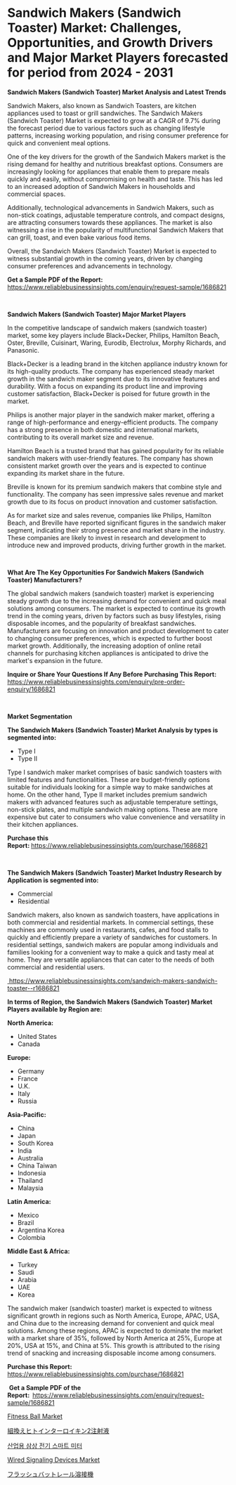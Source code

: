 <p><h1>Sandwich Makers (Sandwich Toaster) Market: Challenges, Opportunities, and Growth Drivers and Major Market Players forecasted for period from 2024 - 2031</h1></p><p><strong>Sandwich Makers (Sandwich Toaster) Market Analysis and Latest Trends</strong></p>
<p><p>Sandwich Makers, also known as Sandwich Toasters, are kitchen appliances used to toast or grill sandwiches. The Sandwich Makers (Sandwich Toaster) Market is expected to grow at a CAGR of 9.7% during the forecast period due to various factors such as changing lifestyle patterns, increasing working population, and rising consumer preference for quick and convenient meal options.</p><p>One of the key drivers for the growth of the Sandwich Makers market is the rising demand for healthy and nutritious breakfast options. Consumers are increasingly looking for appliances that enable them to prepare meals quickly and easily, without compromising on health and taste. This has led to an increased adoption of Sandwich Makers in households and commercial spaces.</p><p>Additionally, technological advancements in Sandwich Makers, such as non-stick coatings, adjustable temperature controls, and compact designs, are attracting consumers towards these appliances. The market is also witnessing a rise in the popularity of multifunctional Sandwich Makers that can grill, toast, and even bake various food items.</p><p>Overall, the Sandwich Makers (Sandwich Toaster) Market is expected to witness substantial growth in the coming years, driven by changing consumer preferences and advancements in technology.</p></p>
<p><strong>Get a Sample PDF of the Report:&nbsp;</strong> <a href="https://www.reliablebusinessinsights.com/enquiry/request-sample/1686821">https://www.reliablebusinessinsights.com/enquiry/request-sample/1686821</a></p>
<p>&nbsp;</p>
<p><strong>Sandwich Makers (Sandwich Toaster) Major Market Players</strong></p>
<p><p>In the competitive landscape of sandwich makers (sandwich toaster) market, some key players include Black+Decker, Philips, Hamilton Beach, Oster, Breville, Cuisinart, Waring, Eurodib, Electrolux, Morphy Richards, and Panasonic.</p><p>Black+Decker is a leading brand in the kitchen appliance industry known for its high-quality products. The company has experienced steady market growth in the sandwich maker segment due to its innovative features and durability. With a focus on expanding its product line and improving customer satisfaction, Black+Decker is poised for future growth in the market.</p><p>Philips is another major player in the sandwich maker market, offering a range of high-performance and energy-efficient products. The company has a strong presence in both domestic and international markets, contributing to its overall market size and revenue.</p><p>Hamilton Beach is a trusted brand that has gained popularity for its reliable sandwich makers with user-friendly features. The company has shown consistent market growth over the years and is expected to continue expanding its market share in the future.</p><p>Breville is known for its premium sandwich makers that combine style and functionality. The company has seen impressive sales revenue and market growth due to its focus on product innovation and customer satisfaction.</p><p>As for market size and sales revenue, companies like Philips, Hamilton Beach, and Breville have reported significant figures in the sandwich maker segment, indicating their strong presence and market share in the industry. These companies are likely to invest in research and development to introduce new and improved products, driving further growth in the market.</p></p>
<p>&nbsp;</p>
<p><strong>What Are The Key Opportunities For Sandwich Makers (Sandwich Toaster) Manufacturers?</strong></p>
<p><p>The global sandwich makers (sandwich toaster) market is experiencing steady growth due to the increasing demand for convenient and quick meal solutions among consumers. The market is expected to continue its growth trend in the coming years, driven by factors such as busy lifestyles, rising disposable incomes, and the popularity of breakfast sandwiches. Manufacturers are focusing on innovation and product development to cater to changing consumer preferences, which is expected to further boost market growth. Additionally, the increasing adoption of online retail channels for purchasing kitchen appliances is anticipated to drive the market's expansion in the future.</p></p>
<p><strong>Inquire or Share Your Questions If Any Before Purchasing This Report:</strong> <a href="https://www.reliablebusinessinsights.com/enquiry/pre-order-enquiry/1686821">https://www.reliablebusinessinsights.com/enquiry/pre-order-enquiry/1686821</a></p>
<p>&nbsp;</p>
<p><strong>Market Segmentation</strong></p>
<p><strong>The Sandwich Makers (Sandwich Toaster) Market Analysis by types is segmented into:</strong></p>
<p><ul><li>Type I</li><li>Type II</li></ul></p>
<p><p>Type I sandwich maker market comprises of basic sandwich toasters with limited features and functionalities. These are budget-friendly options suitable for individuals looking for a simple way to make sandwiches at home. On the other hand, Type II market includes premium sandwich makers with advanced features such as adjustable temperature settings, non-stick plates, and multiple sandwich making options. These are more expensive but cater to consumers who value convenience and versatility in their kitchen appliances.</p></p>
<p><strong>Purchase this Report:&nbsp;</strong><a href="https://www.reliablebusinessinsights.com/purchase/1686821">https://www.reliablebusinessinsights.com/purchase/1686821</a></p>
<p>&nbsp;</p>
<p><strong>The Sandwich Makers (Sandwich Toaster) Market Industry Research by Application is segmented into:</strong></p>
<p><ul><li>Commercial</li><li>Residential</li></ul></p>
<p><p>Sandwich makers, also known as sandwich toasters, have applications in both commercial and residential markets. In commercial settings, these machines are commonly used in restaurants, cafes, and food stalls to quickly and efficiently prepare a variety of sandwiches for customers. In residential settings, sandwich makers are popular among individuals and families looking for a convenient way to make a quick and tasty meal at home. They are versatile appliances that can cater to the needs of both commercial and residential users.</p></p>
<p><a href="https://www.reliablebusinessinsights.com/sandwich-makers-sandwich-toaster--r1686821">&nbsp;https://www.reliablebusinessinsights.com/sandwich-makers-sandwich-toaster--r1686821</a></p>
<p><strong>In terms of Region, the Sandwich Makers (Sandwich Toaster) Market Players available by Region are:</strong></p>
<p>
    <p> <strong> North America: </strong>
        <ul>
            <li>United States</li>
            <li>Canada</li>
        </ul>
        </p> 
    <p> <strong> Europe: </strong>
        <ul>
            <li>Germany</li>
            <li>France</li>
            <li>U.K.</li>
            <li>Italy</li>
            <li>Russia</li>
        </ul>
        </p> 
    <p> <strong> Asia-Pacific: </strong>
        <ul>
            <li>China</li>
            <li>Japan</li>
            <li>South Korea</li>
            <li>India</li>
            <li>Australia</li>
            <li>China Taiwan</li>
            <li>Indonesia</li>
            <li>Thailand</li>
            <li>Malaysia</li>
        </ul>
        </p> 
    <p> <strong> Latin America: </strong>
        <ul>
            <li>Mexico</li>
            <li>Brazil</li>
            <li>Argentina Korea</li>
            <li>Colombia</li>
        </ul>
        </p> 
    <p> <strong> Middle East & Africa: </strong>
        <ul>
            <li>Turkey</li>
            <li>Saudi</li>
            <li>Arabia</li>
            <li>UAE</li>
            <li>Korea</li>
        </ul>
    </p>
    </p>
<p><p>The sandwich maker (sandwich toaster) market is expected to witness significant growth in regions such as North America, Europe, APAC, USA, and China due to the increasing demand for convenient and quick meal solutions. Among these regions, APAC is expected to dominate the market with a market share of 35%, followed by North America at 25%, Europe at 20%, USA at 15%, and China at 5%. This growth is attributed to the rising trend of snacking and increasing disposable income among consumers.</p></p>
<p><strong>Purchase this Report: </strong><a href="https://www.reliablebusinessinsights.com/purchase/1686821">https://www.reliablebusinessinsights.com/purchase/1686821</a></p>
<p>&nbsp;<strong>Get a Sample PDF of the Report:&nbsp;&nbsp;</strong><a href="https://www.reliablebusinessinsights.com/enquiry/request-sample/1686821">https://www.reliablebusinessinsights.com/enquiry/request-sample/1686821</a></p>
<p><strong></strong></p>
<p><p><a href="https://github.com/guneycigdem35/Market-Research-Report-List-3/blob/main/fitness-ball-market.md">Fitness Ball Market</a></p><p><a href="https://github.com/dadanedu33/Market-Research-Report-List-2/blob/main/1855953111225.md">組換えヒトインターロイキン2注射液</a></p><p><a href="https://github.com/durgin521/Market-Research-Report-List-1/blob/main/6909853106144.md">산업용 삼상 전기 스마트 미터</a></p><p><a href="https://issuu.com/reportprime-2/docs/wired-signaling-devices-market-size-2030.pptx">Wired Signaling Devices Market</a></p><p><a href="https://github.com/zoetazuur/Market-Research-Report-List-2/blob/main/4195444111226.md">フラッシュバットレール溶接機</a></p></p>